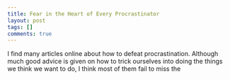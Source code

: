 ```yaml
---
title: Fear in the Heart of Every Procrastinator
layout: post
tags: []
comments: true
---
```


I find many articles online about how to defeat procrastination. Although much good advice is given on how to trick ourselves into doing the things we think we want to do, I think most of them fail to miss the 